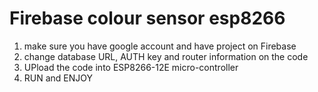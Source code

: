 # Firebase colour sensor esp8266

1. make sure you have google account and have project on Firebase
2. change database URL, AUTH key and router information on the code
3. UPload the code into ESP8266-12E micro-controller
4. RUN and ENJOY


